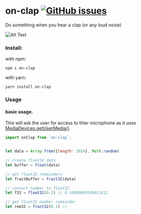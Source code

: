 # on-clap [![GitHub issues](https://img.shields.io/github/issues/JackMF/on-clap)](https://github.com/JackMF/on-clap/issues)

Do something when you hear a clap (or any loud noise)

![Alt Text](https://media.giphy.com/media/LD0OalPb8u8Le/giphy.gif)

### Install:

with npm:

```npm i on-clap```

with yarn:

```yarn install on-clap```


### Usage

#### basic usage.

This will ask the user for access to thier microphone as it uses [MediaDevices.getUserMedia()](https://developer.mozilla.org/en-US/docs/Web/API/MediaDevices/getUserMedia)

```js
import onClap from `on-clap`;


let data = Array.from({length: 1024}, Math.random)

// create float32 data
let buffer = float(data)

// get float32 remainders
let fractBuffer = fract32(data)

// convert number to float32
let f32 = float32(0.1) // 0.10000000149011612

// get float32 number remainder
let rem32 = fract32(0.1) //
```
